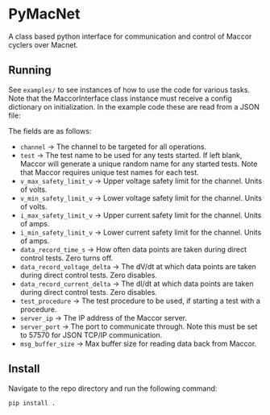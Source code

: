 # PyMacNet

A class based python interface for communication and control of Maccor cyclers over Macnet.

## Running

See `examples/` to see instances of how to use the code for various tasks. Note that the MaccorInterface class instance must receive a config dictionary on initialization. In the example code these are read from a JSON file:

The fields are as follows:

- `channel` -> The channel to be targeted for all operations.
- `test` -> The test name to be used for any tests started. If left blank, Maccor will generate a unique random name for any started tests. Note that Maccor requires unique test names for each test.
- `v_max_safety_limit_v` -> Upper voltage safety limit for the channel. Units of volts.
- `v_min_safety_limit_v` -> Lower voltage safety limit for the channel. Units of volts.
- `i_max_safety_limit_v` -> Upper current safety limit for the channel. Units of amps.
- `i_min_safety_limit_v` -> Lower current safety limit for the channel. Units of amps.
- `data_record_time_s` -> How often data points are taken during direct control tests. Zero turns off.
- `data_record_voltage_delta` -> The dV/dt at which data points are taken during direct control tests. Zero disables.
- `data_record_current_delta` -> The dI/dt at which data points are taken during direct control tests. Zero disables.
- `test_procedure` -> The test procedure to be used, if starting a test with a procedure.
- `server_ip` -> The IP address of the Maccor server.
- `server_port` -> The port to communicate through. Note this must be set to 57570 for JSON TCP/IP communication.
- `msg_buffer_size` -> Max buffer size for reading data back from Maccor.

## Install

Navigate to the repo directory and run the following command:

```
pip install .
```

